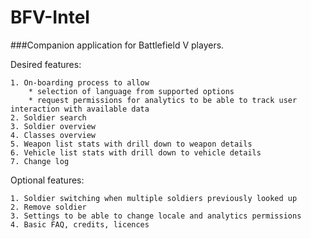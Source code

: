 # BFV-Intel

###Companion application for Battlefield V players.

Desired features:

    1. On-boarding process to allow
        * selection of language from supported options
        * request permissions for analytics to be able to track user interaction with available data
    2. Soldier search
    3. Soldier overview
    4. Classes overview
    5. Weapon list stats with drill down to weapon details
    6. Vehicle list stats with drill down to vehicle details
    7. Change log


Optional features:

    1. Soldier switching when multiple soldiers previously looked up
    2. Remove soldier
    3. Settings to be able to change locale and analytics permissions
    4. Basic FAQ, credits, licences